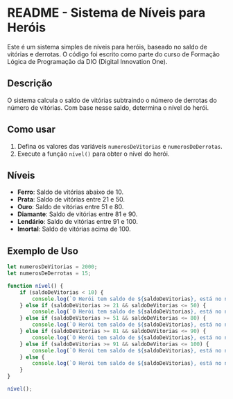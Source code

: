 # README - Sistema de Níveis para Heróis

Este é um sistema simples de níveis para heróis, baseado no saldo de vitórias e derrotas. O código foi escrito como parte do curso de Formação Lógica de Programação da DIO (Digital Innovation One).

## Descrição

O sistema calcula o saldo de vitórias subtraindo o número de derrotas do número de vitórias. Com base nesse saldo, determina o nível do herói.

## Como usar

1. Defina os valores das variáveis `numerosDeVitorias` e `numerosDeDerrotas`.
2. Execute a função `nível()` para obter o nível do herói.

## Níveis

- **Ferro**: Saldo de vitórias abaixo de 10.
- **Prata**: Saldo de vitórias entre 21 e 50.
- **Ouro**: Saldo de vitórias entre 51 e 80.
- **Diamante**: Saldo de vitórias entre 81 e 90.
- **Lendário**: Saldo de vitórias entre 91 e 100.
- **Imortal**: Saldo de vitórias acima de 100.

## Exemplo de Uso

```javascript
let numerosDeVitorias = 2000;
let numerosDeDerrotas = 15;

function nível() {
    if (saldoDeVitorias < 10) {
        console.log(`O Herói tem saldo de ${saldoDeVitorias}, está no nível de Ferro.`);
    } else if (saldoDeVitorias >= 21 && saldoDeVitorias <= 50) {
        console.log(`O Herói tem saldo de ${saldoDeVitorias}, está no nível de Prata.`);
    } else if (saldoDeVitorias >= 51 && saldoDeVitorias <= 80) {
        console.log(`O Herói tem saldo de ${saldoDeVitorias}, está no nível de Ouro.`);
    } else if (saldoDeVitorias >= 81 && saldoDeVitorias <= 90) {
        console.log(`O Herói tem saldo de ${saldoDeVitorias}, está no nível de Diamante.`);
    } else if (saldoDeVitorias >= 91 && saldoDeVitorias <= 100) {
        console.log(`O Herói tem saldo de ${saldoDeVitorias}, está no nível de Lendário.`);
    } else {
        console.log(`O Herói tem saldo de ${saldoDeVitorias}, está no nível de Imortal.`);
    }
}

nível();
